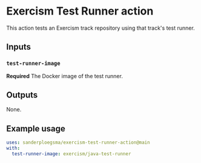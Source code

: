 # Exercism Test Runner action

This action tests an Exercism track repository using that track's test runner.

## Inputs

### `test-runner-image`

**Required** The Docker image of the test runner.

## Outputs

None.

## Example usage

```yaml
uses: sanderploegsma/exercism-test-runner-action@main
with:
  test-runner-image: exercism/java-test-runner
```
